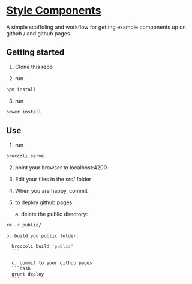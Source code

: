 # [Style Components](http://amindunited.github.io/style_components)

A simple scaffoling and workflow for getting example components up on github / and github pages.


## Getting started

 1. Clone this repo

 2. run 
   ```bash
   npm install
   ```

 3. run 
   ```bash
   bower install
   ```

## Use

 1. run 
  ```bash
  broccoli serve
  ```

 2. point your browser to localhost:4200

 3. Edit your files in the src/ folder

 4. When you are happy, commit

 5. to deploy github pages:

 	a. delete the public directory:
  ```bash
  rm -r public/
  ```

 	b. build you public folder:
  ```bash
 	broccoli build 'public'
 	```

 	c. commit to your github pages
 	```bash
 	grunt deploy
 	```
